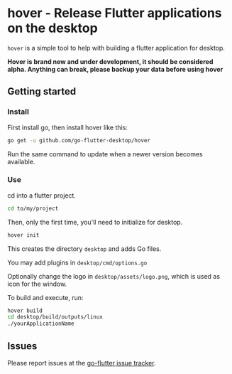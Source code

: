 # hover - Release Flutter applications on the desktop

`hover` is a simple tool to help with building a flutter application for desktop.

**Hover is brand new and under development, it should be considered alpha. Anything can break, please backup your data before using hover**

## Getting started

### Install

First install go, then install hover like this:

```bash
go get -u github.com/go-flutter-desktop/hover
```

Run the same command to update when a newer version becomes available.

### Use

cd into a flutter project.

```bash
cd to/my/project
```

Then, only the first time, you'll need to initialize for desktop.

```bash
hover init
```

This creates the directory `desktop` and adds Go files.

You may add plugins in `desktop/cmd/options.go`

Optionally change the logo in `desktop/assets/logo.png`, which is used as icon for the window.

To build and execute, run:

```bash
hover build
cd desktop/build/outputs/linux
./yourApplicationName
```

## Issues

Please report issues at the [go-flutter issue tracker](https://github.com/go-flutter-desktop/go-flutter/issues/).
